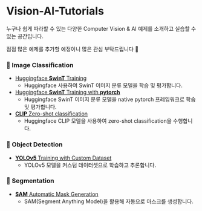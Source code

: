 # Vision-AI-Tutorials

누구나 쉽게 따라할 수 있는 다양한 Computer Vision & AI 예제를 소개하고 실습할 수 있는 공간입니다. 

점점 많은 예제를 추가할 예정이니 많은 관심 부탁드립니다 🤗

### 📌 Image Classification
- [Huggingface **SwinT** Training](Image-Classification/SwinT_image_classification.ipynb)
  - Huggingface 사용하여 SwinT 이미지 분류 모델을 학습 및 평가합니다.
- [Huggingface **SwinT** Training with **pytorch**](Image-Classification/SwinT_image_classification_with_pytorch.ipynb)
  - Huggingface SwinT 이미지 분류 모델을 native pytorch 프레임워크로 학습 및 평가합니다.
- [**CLIP** Zero-shot classification](Image-Classification/CLIP_Zero_shot_Classification.ipynb)
  - Huggingface CLIP 모델을 사용하여 zero-shot classification을 수행합니다.
  
### 📌 Object Detection
- [**YOLOv5** Training with Custom Dataset](Object-Detection/YOLOv5_training_custom_dataset.ipynb)
  - YOLOv5 모델을 커스텀 데이터셋으로 학습하고 추론합니다.

### 📌 Segmentation
- [**SAM** Automatic Mask Generation](Segmentation/SAM_Automatic.ipynb)
  - SAM(Segment Anything Model)을 활용해 자동으로 마스크를 생성합니다.
  